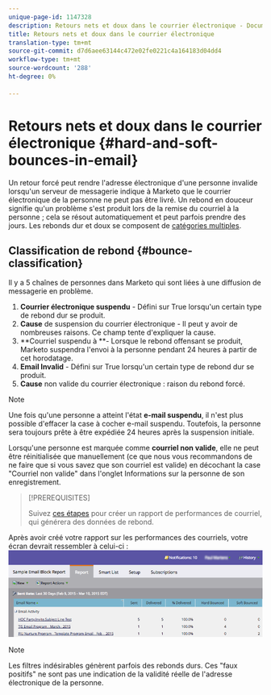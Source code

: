 ```yaml
---
unique-page-id: 1147328
description: Retours nets et doux dans le courrier électronique - Documents marketing - Documentation du produit
title: Retours nets et doux dans le courrier électronique
translation-type: tm+mt
source-git-commit: d7d6aee63144c472e02fe0221c4a164183d04dd4
workflow-type: tm+mt
source-wordcount: '288'
ht-degree: 0%

---
```



# Retours nets et doux dans le courrier électronique {#hard-and-soft-bounces-in-email}

Un retour forcé peut rendre l&#39;adresse électronique d&#39;une personne invalide lorsqu&#39;un serveur de messagerie indique à Marketo que le courrier électronique de la personne ne peut pas être livré. Un rebond en douceur signifie qu&#39;un problème s&#39;est produit lors de la remise du courriel à la personne ; cela se résout automatiquement et peut parfois prendre des jours. Les rebonds dur et doux se composent de [catégories multiples](http://nation.marketo.com/t5/Knowledgebase/Maintaining-a-Directory-of-Leads-Bouncing-Emails/ta-p/300838).

## Classification de rebond {#bounce-classification}

Il y a 5 chaînes de personnes dans Marketo qui sont liées à une diffusion de messagerie en problème.

1. **Courrier électronique suspendu**  - Défini sur True lorsqu&#39;un certain type de rebond dur se produit.
1. **Cause**  de suspension du courrier électronique - Il peut y avoir de nombreuses raisons. Ce champ tente d&#39;expliquer la cause.
1. **Courriel suspendu à **- Lorsque le rebond offensant se produit, Marketo suspendra l&#39;envoi à la personne pendant 24 heures à partir de cet horodatage.
1. **Email Invalid**  - Défini sur True lorsqu&#39;un certain type de rebond dur se produit.
1. **Cause**  non valide du courrier électronique : raison du rebond forcé.

>[!NOTE]
>
>Une fois qu&#39;une personne a atteint l&#39;état **e-mail suspendu**, il n&#39;est plus possible d&#39;effacer la case à cocher e-mail suspendu. Toutefois, la personne sera toujours prête à être expédiée 24 heures après la suspension initiale.
>
>Lorsqu&#39;une personne est marquée comme **courriel non valide**, elle ne peut être réinitialisée que manuellement (ce que nous vous recommandons de ne faire que si vous savez que son courriel est valide) en décochant la case &quot;Courriel non valide&quot; dans l&#39;onglet Informations sur la personne de son enregistrement.

>[!PREREQUISITES]
>
>Suivez [ces étapes](../../../product-docs/email-marketing/email-programs/email-program-data/email-performance-report.md) pour créer un rapport de performances de courriel, qui générera des données de rebond.

Après avoir créé votre rapport sur les performances des courriels, votre écran devrait ressembler à celui-ci : ![](assets/soft-hard-bounce.png)

>[!NOTE]
>
>Les filtres indésirables génèrent parfois des rebonds durs. Ces &quot;faux positifs&quot; ne sont pas une indication de la validité réelle de l&#39;adresse électronique de la personne.

